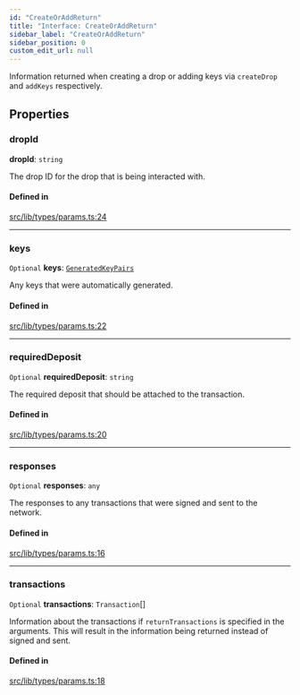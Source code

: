 ```yaml
---
id: "CreateOrAddReturn"
title: "Interface: CreateOrAddReturn"
sidebar_label: "CreateOrAddReturn"
sidebar_position: 0
custom_edit_url: null
---
```


Information returned when creating a drop or adding keys via `createDrop` and `addKeys` respectively.

## Properties

### dropId

 **dropId**: `string`

The drop ID for the drop that is being interacted with.

#### Defined in

[src/lib/types/params.ts:24](https://github.com/keypom/keypom-js/blob/ba635c9/src/lib/types/params.ts#L24)

___

### keys

 `Optional` **keys**: [`GeneratedKeyPairs`](GeneratedKeyPairs.md)

Any keys that were automatically generated.

#### Defined in

[src/lib/types/params.ts:22](https://github.com/keypom/keypom-js/blob/ba635c9/src/lib/types/params.ts#L22)

___

### requiredDeposit

 `Optional` **requiredDeposit**: `string`

The required deposit that should be attached to the transaction.

#### Defined in

[src/lib/types/params.ts:20](https://github.com/keypom/keypom-js/blob/ba635c9/src/lib/types/params.ts#L20)

___

### responses

 `Optional` **responses**: `any`

The responses to any transactions that were signed and sent to the network.

#### Defined in

[src/lib/types/params.ts:16](https://github.com/keypom/keypom-js/blob/ba635c9/src/lib/types/params.ts#L16)

___

### transactions

 `Optional` **transactions**: `Transaction`[]

Information about the transactions if `returnTransactions` is specified in the arguments. This will result in the information being returned instead of signed and sent.

#### Defined in

[src/lib/types/params.ts:18](https://github.com/keypom/keypom-js/blob/ba635c9/src/lib/types/params.ts#L18)
